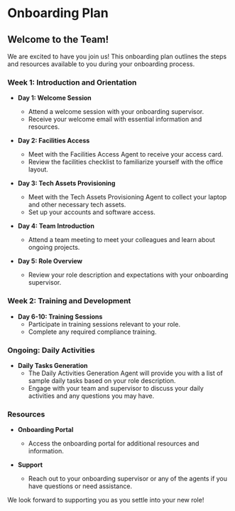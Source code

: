 # Onboarding Plan

## Welcome to the Team!

We are excited to have you join us! This onboarding plan outlines the steps and resources available to you during your onboarding process.

### Week 1: Introduction and Orientation

- **Day 1: Welcome Session**
  - Attend a welcome session with your onboarding supervisor.
  - Receive your welcome email with essential information and resources.

- **Day 2: Facilities Access**
  - Meet with the Facilities Access Agent to receive your access card.
  - Review the facilities checklist to familiarize yourself with the office layout.

- **Day 3: Tech Assets Provisioning**
  - Meet with the Tech Assets Provisioning Agent to collect your laptop and other necessary tech assets.
  - Set up your accounts and software access.

- **Day 4: Team Introduction**
  - Attend a team meeting to meet your colleagues and learn about ongoing projects.

- **Day 5: Role Overview**
  - Review your role description and expectations with your onboarding supervisor.

### Week 2: Training and Development

- **Day 6-10: Training Sessions**
  - Participate in training sessions relevant to your role.
  - Complete any required compliance training.

### Ongoing: Daily Activities

- **Daily Tasks Generation**
  - The Daily Activities Generation Agent will provide you with a list of sample daily tasks based on your role description.
  - Engage with your team and supervisor to discuss your daily activities and any questions you may have.

### Resources

- **Onboarding Portal**
  - Access the onboarding portal for additional resources and information.

- **Support**
  - Reach out to your onboarding supervisor or any of the agents if you have questions or need assistance.

We look forward to supporting you as you settle into your new role!